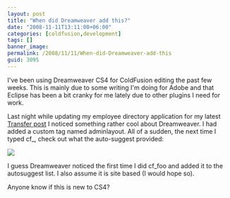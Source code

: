 ```yaml
---
layout: post
title: "When did Dreamweaver add this?"
date: "2008-11-11T13:11:00+06:00"
categories: [coldfusion,development]
tags: []
banner_image: 
permalink: /2008/11/11/When-did-Dreamweaver-add-this
guid: 3095
---
```


I've been using Dreamweaver CS4 for ColdFusion editing the past few weeks. This is mainly due to some writing I'm doing for Adobe and that Eclipse has been a bit cranky for me lately due to other plugins I need for work.

Last night while updating my employee directory application for my latest <a href="http://www.raymondcamden.com/index.cfm/2008/11/10/Managing-Relationships-with-Transfer-2">Transfer post</a> I noticed something rather cool about Dreamweaver. I had added a custom tag named adminlayout. All of a sudden, the next time I typed cf_, check out what the auto-suggest provided:

<img src="https://static.raymondcamden.com/images/cfjedi/shot2.png">

I guess Dreamweaver noticed the first time I did cf_foo and added it to the autosuggest list. I also assume it is site based (I would hope so). 

Anyone know if this is new to CS4?